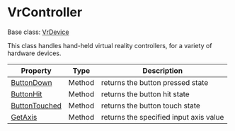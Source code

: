# VrController

Base class: [VrDevice](VrDevice.md)

This class handles hand-held virtual reality controllers, for a variety of hardware devices.

| Property | Type | Description |
|---|---|---|
| [ButtonDown](VrController_ButtonDown.md) | Method | returns the button pressed state |
| [ButtonHit](VrController_ButtonHit.md) | Method | returns the button hit state |
| [ButtonTouched](VrController_ButtonTouched.md) | Method | returns the button touch state |
| [GetAxis](VrController_GetAxis.md) | Method | returns the specified input axis value |
